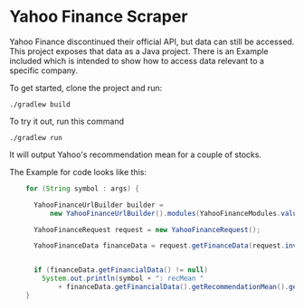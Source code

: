 # Yahoo Finance Scraper
Yahoo Finance discontinued their official API, but data can still be accessed.  This project exposes that data as a Java project.  There is an Example included which is intended to show how to access data relevant to a specific company.

To get started, clone the project and run:

```
./gradlew build
```

To try it out, run this command

```
./gradlew run
```

It will output Yahoo's recommendation mean for a couple of stocks.

The Example for code looks like this:

```java
    for (String symbol : args) {

      YahooFinanceUrlBuilder builder =
          new YahooFinanceUrlBuilder().modules(YahooFinanceModules.values()).symbol(symbol);

      YahooFinanceRequest request = new YahooFinanceRequest();

      YahooFinanceData financeData = request.getFinanceData(request.invoke(builder));


      if (financeData.getFinancialData() != null)
        System.out.println(symbol + ": recMean "
            + financeData.getFinancialData().getRecommendationMean().getRaw());
    }
```

